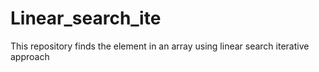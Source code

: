 # Linear_search_ite
This repository finds the element in an array using linear search iterative approach 
